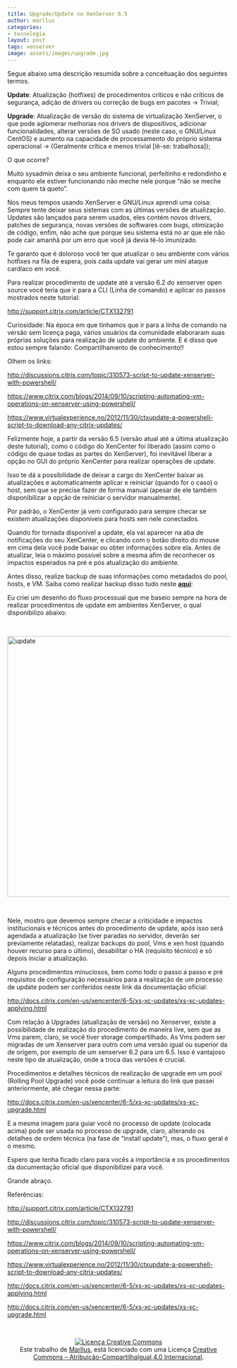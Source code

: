 ```yaml
---
title: Upgrade/Update no XenServer 6.5
author: marllus
categories:
- tecnologia
layout: post
tags: xenserver
image: assets/images/upgrade.jpg
---
```


Segue abaixo uma descrição resumida sobre a conceituação dos seguintes termos. 

**Update**: Atualização (hotfixes) de procedimentos críticos e não críticos de segurança, adição de drivers ou correção de bugs em pacotes → Trivial;

**Upgrade**: Atualização de versão do sistema de virtualização XenServer, o que pode aglomerar melhorias nos drivers de dispositivos, adicionar funcionalidades, alterar versões de SO usado (neste caso, o GNU/Linux CentOS) e aumento na capacidade de processamento do próprio sistema operacional → (Geralmente crítica e menos trivial [lê-se: trabalhosa]);

O que ocorre?

Muito sysadmin deixa o seu ambiente funcional, perfeitinho e redondinho e enquanto ele estiver funcionando não meche nele porque “não se meche com quem tá queto”.

Nos meus tempos usando XenServer e GNU/Linux aprendi uma coisa: Sempre tente deixar seus sistemas com as últimas versões de atualização. Updates são lançados para serem usados, eles contém novos drivers, patches de segurança, novas versões de softwares com bugs, otimização de código, enfim, não ache que porque seu sistema está no ar que ele não pode cair amanhã por um erro que você já devia tê-lo imunizado.
  
Te garanto que é doloroso você ter que atualizar o seu ambiente com vários hotfixes na fila de espera, pois cada update vai gerar um mini ataque cardíaco em você.

Para realizar procedimento de update até a versão 6.2 do xenserver open source você teria que ir para a CLI (Linha de comando) e aplicar os passos mostrados neste tutorial:
  
<a href="http://support.citrix.com/article/CTX132791" target="_blank">http://support.citrix.com/article/CTX132791</a>

Curiosidade: Na época em que tínhamos que ir para a linha de comando na versão sem licença paga, vários usuários da comunidade elaboraram suas próprias soluções para realização de update do ambiente. E é disso que estou sempre falando: Compartilhamento de conhecimento!!
  
Olhem os links:
  
<a href="http://discussions.citrix.com/topic/310573-script-to-update-xenserver-with-powershell/" target="_blank">http://discussions.citrix.com/topic/310573-script-to-update-xenserver-with-powershell/</a>
  
<a href="https://www.citrix.com/blogs/2014/09/10/scripting-automating-vm-operations-on-xenserver-using-powershell/" target="_blank">https://www.citrix.com/blogs/2014/09/10/scripting-automating-vm-operations-on-xenserver-using-powershell/</a>
  
<a href="https://www.virtualexperience.no/2012/11/30/ctxupdate-a-powershell-script-to-download-any-citrix-updates/" target="_blank">https://www.virtualexperience.no/2012/11/30/ctxupdate-a-powershell-script-to-download-any-citrix-updates/</a>

Felizmente hoje, a partir da versão 6.5 (versão atual até a última atualização deste tutorial), como o código do XenCenter foi liberado (assim como o código de quase todas as partes do XenServer), foi inevitável liberar a opção no GUI do próprio XenCenter para realizar operações de update.
  
Isso te dá a possibilidade de deixar a cargo do XenCenter baixar as atualizações e automaticamente aplicar e reiniciar (quando for o caso) o host, sem que se precise fazer de forma manual (apesar de ele também disponibilizar a opção de reiniciar o servidor manualmente).

Por padrão, o XenCenter já vem configurado para sempre checar se existem atualizações disponíveis para hosts xen nele conectados.

Quando for tornada disponível a update, ela vai aparecer na aba de notificações do seu XenCenter, e clicando com o botão direito do mouse em cima dela você pode baixar ou obter informações sobre ela. Antes de atualizar, leia o máximo possível sobre a mesma afim de reconhecer os impactos esperados na pré e pós atualização do ambiente.

Antes disso, realize backup de suas informações como metadados do pool, hosts, e VM. Saiba como realizar backup disso tudo neste **<a href="http://ports.marllus.com/?p=164" target="_blank">aqui</a>**:

Eu criei um desenho do fluxo processual que me baseio sempre na hora de realizar procedimentos de update em ambientes XenServer, o qual disponibilizo abaixo:

&nbsp;

<a href="http://i567.photobucket.com/albums/ss113/marlluslustosa/update_xen_host_zpsp4q0deig.jpg~original" target="_blank"><img class="" src="http://i567.photobucket.com/albums/ss113/marlluslustosa/update_xen_host_zpsp4q0deig.jpg~original" alt="update" width="818" height="589" border="0" /></a>

&nbsp;

Nele, mostro que devemos sempre checar a criticidade e impactos institucionais e técnicos antes do procedimento de update, após isso será agendada a atualização (se tiver paradas no servidor, deverão ser previamente relatadas), realizar backups do pool, Vms e xen host (quando houver recurso para o último), desabilitar o HA (requisito técnico) e só depois iniciar a atualização.

Alguns procedimentos minuciosos, bem como todo o passo a passo e pré requisitos de configuração necessários para a realização de um processo de update podem ser conferidos neste link da documentação oficial:
  
<a href="http://docs.citrix.com/en-us/xencenter/6-5/xs-xc-updates/xs-xc-updates-applying.html" target="_blank">http://docs.citrix.com/en-us/xencenter/6-5/xs-xc-updates/xs-xc-updates-applying.html</a>

Com relação à Upgrades (atualização de versão) no Xenserver, existe a possibilidade de realização do procedimento de maneira live, sem que as Vms parem, claro, se você tiver storage compartilhado. As Vms podem ser migradas de um Xenserver para outro com uma versão igual ou superior da de origem, por exemplo de um xenserver 6.2 para um 6.5. Isso é vantajoso neste tipo de atualização, onde a troca das versões é crucial.

Procedimentos e detalhes técnicos de realização de upgrade em um pool (Rolling Pool Upgrade) você pode continuar a leitura do link que passei anteriormente, até chegar nessa parte:
  
<a href="http://docs.citrix.com/en-us/xencenter/6-5/xs-xc-updates/xs-xc-upgrade.html" target="_blank">http://docs.citrix.com/en-us/xencenter/6-5/xs-xc-updates/xs-xc-upgrade.html</a>

E a mesma imagem para guiar você no processo de update (colocada acima) pode ser usada no processo de upgrade, claro, alterando os detalhes de ordem técnica (na fase de “install update”), mas, o fluxo geral é o mesmo.

Espero que tenha ficado claro para vocês a importância e os procedimentos da documentação oficial que disponibilizei para você.

Grande abraço.

Referências:
  
<a href="http://support.citrix.com/article/CTX132791" target="_blank">http://support.citrix.com/article/CTX132791</a>
  
<a href="http://discussions.citrix.com/topic/310573-script-to-update-xenserver-with-powershell/" target="_blank">http://discussions.citrix.com/topic/310573-script-to-update-xenserver-with-powershell/</a>
  
<a href="https://www.citrix.com/blogs/2014/09/10/scripting-automating-vm-operations-on-xenserver-using-powershell/" target="_blank">https://www.citrix.com/blogs/2014/09/10/scripting-automating-vm-operations-on-xenserver-using-powershell/</a>
  
<a href="https://www.virtualexperience.no/2012/11/30/ctxupdate-a-powershell-script-to-download-any-citrix-updates/" target="_blank">https://www.virtualexperience.no/2012/11/30/ctxupdate-a-powershell-script-to-download-any-citrix-updates/</a>
  
<a href="http://docs.citrix.com/en-us/xencenter/6-5/xs-xc-updates/xs-xc-updates-applying.html" target="_blank">http://docs.citrix.com/en-us/xencenter/6-5/xs-xc-updates/xs-xc-updates-applying.html</a>
  
<a href="http://docs.citrix.com/en-us/xencenter/6-5/xs-xc-updates/xs-xc-upgrade.html" target="_blank">http://docs.citrix.com/en-us/xencenter/6-5/xs-xc-updates/xs-xc-upgrade.html</a>

&nbsp;

<p style="text-align: center;">
  <a href="http://creativecommons.org/licenses/by-sa/4.0/" rel="license"><img style="border-width: 0;" src="https://i.creativecommons.org/l/by-sa/4.0/88x31.png" alt="Licença Creative Commons" /></a><br /> Este trabalho de <a href="http://ports.marllus.com">Marllus</a>, está licenciado com uma Licença <a href="http://creativecommons.org/licenses/by-sa/4.0/" rel="license">Creative Commons &#8211; Atribuição-CompartilhaIgual 4.0 Internacional</a>.
</p>

